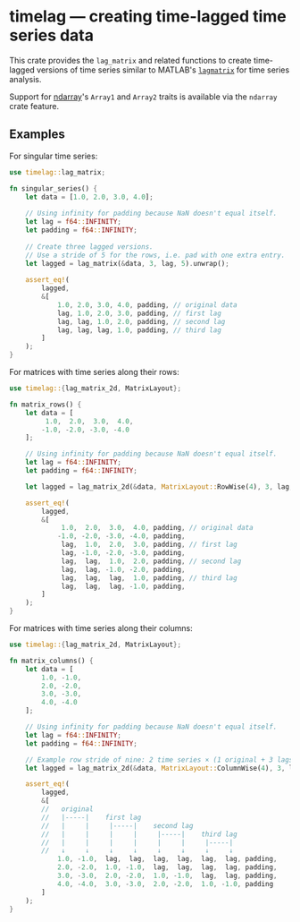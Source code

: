 # timelag — creating time-lagged time series data

This crate provides the `lag_matrix` and related functions to create time-lagged versions of time series similar
to MATLAB's [`lagmatrix`](https://mathworks.com/help/econ/lagmatrix.html) for time series analysis.

Support for [ndarray](https://crates.io/crates/ndarray)'s `Array1` and `Array2` traits is available via the
`ndarray` crate feature.

## Examples

For singular time series:

```rust
use timelag::lag_matrix;

fn singular_series() {
    let data = [1.0, 2.0, 3.0, 4.0];
    
    // Using infinity for padding because NaN doesn't equal itself.
    let lag = f64::INFINITY;
    let padding = f64::INFINITY;
    
    // Create three lagged versions.
    // Use a stride of 5 for the rows, i.e. pad with one extra entry.
    let lagged = lag_matrix(&data, 3, lag, 5).unwrap();
    
    assert_eq!(
        lagged,
        &[
            1.0, 2.0, 3.0, 4.0, padding, // original data
            lag, 1.0, 2.0, 3.0, padding, // first lag
            lag, lag, 1.0, 2.0, padding, // second lag
            lag, lag, lag, 1.0, padding, // third lag
        ]
    );
}
```

For matrices with time series along their rows:

```rust
use timelag::{lag_matrix_2d, MatrixLayout};

fn matrix_rows() {
    let data = [
         1.0,  2.0,  3.0,  4.0,
        -1.0, -2.0, -3.0, -4.0
    ];

    // Using infinity for padding because NaN doesn't equal itself.
    let lag = f64::INFINITY;
    let padding = f64::INFINITY;

    let lagged = lag_matrix_2d(&data, MatrixLayout::RowWise(4), 3, lag, 5).unwrap();

    assert_eq!(
        lagged,
        &[
             1.0,  2.0,  3.0,  4.0, padding, // original data
            -1.0, -2.0, -3.0, -4.0, padding,
             lag,  1.0,  2.0,  3.0, padding, // first lag
             lag, -1.0, -2.0, -3.0, padding,
             lag,  lag,  1.0,  2.0, padding, // second lag
             lag,  lag, -1.0, -2.0, padding,
             lag,  lag,  lag,  1.0, padding, // third lag
             lag,  lag,  lag, -1.0, padding,
        ]
    );
}
```

For matrices with time series along their columns:

```rust
use timelag::{lag_matrix_2d, MatrixLayout};

fn matrix_columns() {
    let data = [
        1.0, -1.0,
        2.0, -2.0,
        3.0, -3.0,
        4.0, -4.0
    ];

    // Using infinity for padding because NaN doesn't equal itself.
    let lag = f64::INFINITY;
    let padding = f64::INFINITY;

    // Example row stride of nine: 2 time series × (1 original + 3 lags) + 1 extra padding.
    let lagged = lag_matrix_2d(&data, MatrixLayout::ColumnWise(4), 3, lag, 9).unwrap();

    assert_eq!(
        lagged,
        &[
        //   original
        //   |-----|    first lag
        //   |     |     |-----|    second lag
        //   |     |     |     |     |-----|    third lag
        //   |     |     |     |     |     |     |-----|
        //   ↓     ↓     ↓     ↓     ↓     ↓     ↓     ↓
            1.0, -1.0,  lag,  lag,  lag,  lag,  lag,  lag, padding,
            2.0, -2.0,  1.0, -1.0,  lag,  lag,  lag,  lag, padding,
            3.0, -3.0,  2.0, -2.0,  1.0, -1.0,  lag,  lag, padding,
            4.0, -4.0,  3.0, -3.0,  2.0, -2.0,  1.0, -1.0, padding
        ]
    );
}
```
